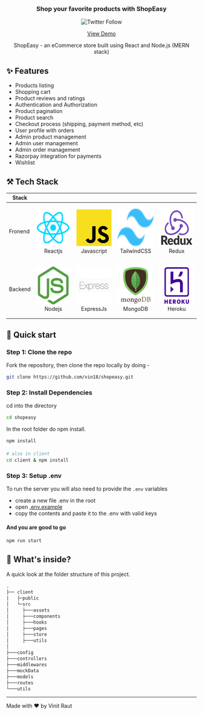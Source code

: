 <br />
<p align="center">
  <h3 align="center">Shop your favorite products with ShopEasy</h3>

  <p align="center">
    <img alt="Twitter Follow" src="https://img.shields.io/twitter/follow/vinitraut18?style=social" />
  </p>

  <p align="center">
    <a href="https://shopeasy-mern.herokuapp.com">View Demo</a>
  </p>
</p>

<p align="center">ShopEasy - an eCommerce store built using React and Node.js (MERN stack)</p>

## ✨ Features

- Products listing
- Shopping cart
- Product reviews and ratings
- Authentication and Authorization
- Product pagination
- Product search 
- Checkout process (shipping, payment method, etc)
- User profile with orders
- Admin product management
- Admin user management
- Admin order management
- Razorpay integration for payments
- Wishlist

## ⚒️ Tech Stack

|  Stack   |   |   |   |   |
|----------|---|---|---|---|
| Fronend  | <p align="center"><img src="./assets/reactjs_logo.png" width="100" height="100"> <br />Reactjs</p>  | <p align="center"><img src="./assets/javascript_logo.png" width="100" height="100"> <br />Javascript</p>  |  <p align="center"><img src="./assets/tailwind_logo.png" width="100" height="100"> <br />TailwindCSS</p> | <p align="center"><img src="./assets/redux_logo.png" width="100" height="100"> <br />Redux</p>  |
| Backend  | <p align="center"><img src="./assets/nodejs_logo.png" width="100" height="100"> <br />Nodejs</p>  | <p align="center"><img src="./assets/express_logo.png" width="100" height="100"> <br />ExpressJs</p>  | <p align="center"><img src="./assets/mongo_logo2.png" width="100" height="100"> <br />MongoDB</p>  | <p align="center"><img src="./assets/heroku_logo.png" width="100" height="100"> <br />Heroku</p>  |


## :rocket: Quick start

### Step 1: Clone the repo
Fork the repository, then clone the repo locally by doing -

```sh
git clone https://github.com/vin18/shopeasy.git
```

### Step 2: Install Dependencies
cd into the directory

```sh
cd shopeasy
```

In the root folder do npm install.
```sh
npm install

# also in client
cd client & npm install
```

### Step 3: Setup .env
To run the server you will also need to provide the `.env` variables

- create a new file .env in the root
- open [.env.example](./.env.example)
- copy the contents and paste it to the .env with valid keys

#### And you are good to go
```sh
npm run start
```



## :open_file_folder: What's inside?

A quick look at the folder structure of this project.
    
    .
    ├── client
    |   ├─public
    │   └─src
    │     ├───assets
    │     ├───components
    │     ├───hooks
    │     ├───pages
    │     ├───store
    │     ├───utils
    │
    ├───config
    ├───controllers
    ├───middlewares
    ├───mockData
    ├───models
    ├───routes
    └───utils

------

Made with :heart: by Vinit Raut
